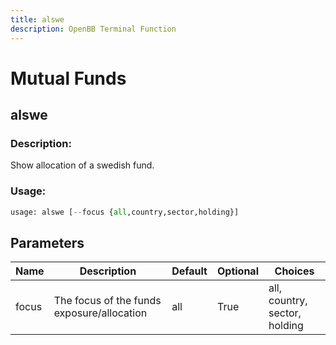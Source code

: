 ```yaml
---
title: alswe
description: OpenBB Terminal Function
---
```


# Mutual Funds

## alswe

### Description: 

Show allocation of a swedish fund.

### Usage: 
```python
usage: alswe [--focus {all,country,sector,holding}]
```

## Parameters

| Name | Description | Default | Optional | Choices |
| ---- | ----------- | ------- | -------- | ------- |
| focus | The focus of the funds exposure/allocation | all | True | all, country, sector, holding |


